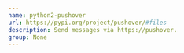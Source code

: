```yaml
---
name: python2-pushover
url: https://pypi.org/project/pushover/#files
description: Send messages via https://pushover.
group: None
---
```

